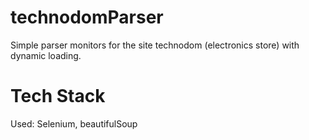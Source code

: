 # technodomParser
Simple parser monitors for the site technodom (electronics store) with dynamic loading.

# Tech Stack
Used: Selenium, beautifulSoup

